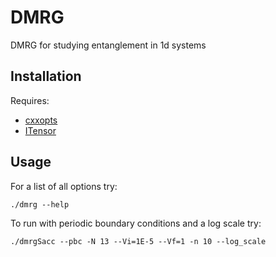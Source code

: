 # DMRG

DMRG for studying entanglement in 1d systems

## Installation

Requires:

 * [cxxopts](https://github.com/jarro2783/cxxopts) 
 * [ITensor](http://itensor.org/)

## Usage

For a list of all options try:

    ./dmrg --help

To run with periodic boundary conditions and a log scale try:


    ./dmrgSacc --pbc -N 13 --Vi=1E-5 --Vf=1 -n 10 --log_scale
